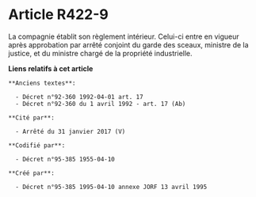 # Article R422-9

La compagnie établit son règlement intérieur. Celui-ci entre en vigueur après approbation par arrêté conjoint du garde des
sceaux, ministre de la justice, et du ministre chargé de la propriété industrielle.

**Liens relatifs à cet article**

	**Anciens textes**:

	  - Décret n°92-360 1992-04-01 art. 17
	  - Décret n°92-360 du 1 avril 1992 - art. 17 (Ab)

	**Cité par**:

	  - Arrêté du 31 janvier 2017 (V)

	**Codifié par**:

	  - Décret n°95-385 1955-04-10

	**Créé par**:

	  - Décret n°95-385 1995-04-10 annexe JORF 13 avril 1995
